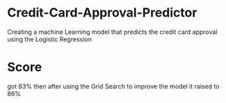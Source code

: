 # Credit-Card-Approval-Predictor
Creating a machine Learning model that predicts the credit card approval using the Logistic Regression

# Score
got 83% then after using the Grid Search to improve the model it raised to 86%
